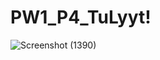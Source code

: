 # PW1_P4_TuLyyt!
![Screenshot (1390)](https://github.com/xoraozgu017/PW1_P4_TuLyt/assets/145304971/62fe8688-6391-4ddb-a7eb-453dffac6857)
